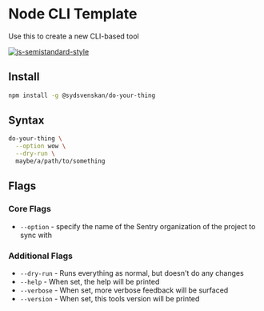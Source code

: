 # Node CLI Template

Use this to create a new CLI-based tool

[![js-semistandard-style](https://img.shields.io/badge/code%20style-semistandard-brightgreen.svg?style=flat)](https://github.com/Flet/semistandard)

## Install

```bash
npm install -g @sydsvenskan/do-your-thing
```

## Syntax

```bash
do-your-thing \
  --option wow \
  --dry-run \
  maybe/a/path/to/something
```

## Flags

### Core Flags

* `--option` - specify the name of the Sentry organization of the project to sync with

### Additional Flags

* `--dry-run` - Runs everything as normal, but doesn't do any changes
* `--help` - When set, the help will be printed
* `--verbose` - When set, more verbose feedback will be surfaced
* `--version` - When set, this tools version will be printed
